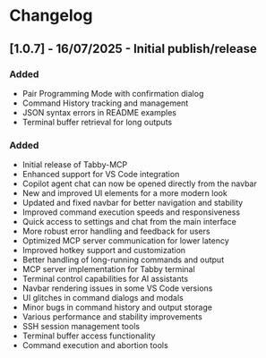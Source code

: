 # Changelog

## [1.0.7] - 16/07/2025 - Initial publish/release

### Added
- Pair Programming Mode with confirmation dialog
- Command History tracking and management
- JSON syntax errors in README examples
- Terminal buffer retrieval for long outputs

### Added
- Initial release of Tabby-MCP
- Enhanced support for VS Code integration
- Copilot agent chat can now be opened directly from the navbar
- New and improved UI elements for a more modern look
- Updated and fixed navbar for better navigation and stability
- Improved command execution speeds and responsiveness
- Quick access to settings and chat from the main interface
- More robust error handling and feedback for users
- Optimized MCP server communication for lower latency
- Improved hotkey support and customization
- Better handling of long-running commands and output
- MCP server implementation for Tabby terminal
- Terminal control capabilities for AI assistants
- Navbar rendering issues in some VS Code versions
- UI glitches in command dialogs and modals
- Minor bugs in command history and output storage
- Various performance and stability improvements
- SSH session management tools
- Terminal buffer access functionality
- Command execution and abortion tools
